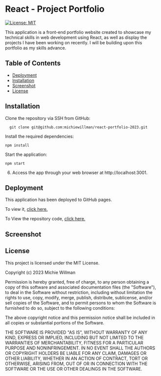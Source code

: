 # React - Project Portfolio

[![License: MIT](https://img.shields.io/badge/License-MIT-yellow.svg)](https://opensource.org/licenses/MIT)

This application is a front-end portfolio website created to showcase my technical skills in web development using React, as well as display the projects I have been working on recently. I will be building upon this portfolio as my skills advance.

## Table of Contents

- [Deployment](#Deployment)
- [Installation](#Installation)
- [Screenshot](#Screenshot)
- [License](#License)

## Installation

<a id="Installation"></a>

Clone the repository via SSH from GitHub:

```
  git clone git@github.com:michiewillman/react-portfolio-2023.git
```

Install the required dependencies:

```
npm install
```

Start the application:

```
npm start
```

6. Access the app through your web browser at http://localhost:3001.

## Deployment

<a id="Deployment"></a>

This application has been deployed to GitHub pages.

To view it, [click here.](https://github.com/michiewillman/react-portfolio-2023)

To View the repository code, [click here.](https://github.com/michiewillman/react-portfolio-2023)

## Screenshot

<a id="Screenshot"></a>

## License

<a id="License"></a>

This project is licensed under the MIT License.

Copyright (c) 2023 Michie Willman

Permission is hereby granted, free of charge, to any person obtaining a copy
of this software and associated documentation files (the "Software"), to deal
in the Software without restriction, including without limitation the rights
to use, copy, modify, merge, publish, distribute, sublicense, and/or sell
copies of the Software, and to permit persons to whom the Software is
furnished to do so, subject to the following conditions:

The above copyright notice and this permission notice shall be included in all
copies or substantial portions of the Software.

THE SOFTWARE IS PROVIDED "AS IS", WITHOUT WARRANTY OF ANY KIND, EXPRESS OR
IMPLIED, INCLUDING BUT NOT LIMITED TO THE WARRANTIES OF MERCHANTABILITY,
FITNESS FOR A PARTICULAR PURPOSE AND NONINFRINGEMENT. IN NO EVENT SHALL THE
AUTHORS OR COPYRIGHT HOLDERS BE LIABLE FOR ANY CLAIM, DAMAGES OR OTHER
LIABILITY, WHETHER IN AN ACTION OF CONTRACT, TORT OR OTHERWISE, ARISING FROM,
OUT OF OR IN CONNECTION WITH THE SOFTWARE OR THE USE OR OTHER DEALINGS IN THE
SOFTWARE.
